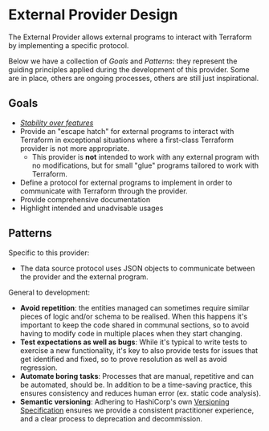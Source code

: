 # External Provider Design

 The External Provider allows external programs to interact with Terraform by implementing a specific protocol. 

Below we have a collection of _Goals_ and _Patterns_: they represent the guiding principles applied during the
development of this provider. Some are in place, others are ongoing processes, others are still just inspirational.

## Goals

* [_Stability over features_](.github/CONTRIBUTING.md)
* Provide an "escape hatch" for external programs to interact with Terraform in exceptional situations where a first-class Terraform provider is not more appropriate.
  * This provider is **not** intended to work with any external program with no modifications, but for small "glue" programs tailored to work with Terraform.
* Define a protocol for external programs to implement in order to communicate with Terraform through the provider.
* Provide comprehensive documentation 
* Highlight intended and unadvisable usages

## Patterns

Specific to this provider:

* The data source protocol uses JSON objects to communicate between the provider and the external program.

General to development:

* **Avoid repetition**: the entities managed can sometimes require similar pieces of logic and/or schema to be realised.
  When this happens it's important to keep the code shared in communal sections, so to avoid having to modify code in
  multiple places when they start changing.
* **Test expectations as well as bugs**: While it's typical to write tests to exercise a new functionality, it's key to
  also provide tests for issues that get identified and fixed, so to prove resolution as well as avoid regression.
* **Automate boring tasks**: Processes that are manual, repetitive and can be automated, should be. In addition to be a
  time-saving practice, this ensures consistency and reduces human error (ex. static code analysis).
* **Semantic versioning**: Adhering to HashiCorp's own
  [Versioning Specification](https://www.terraform.io/plugin/sdkv2/best-practices/versioning#versioning-specification)
  ensures we provide a consistent practitioner experience, and a clear process to deprecation and decommission.